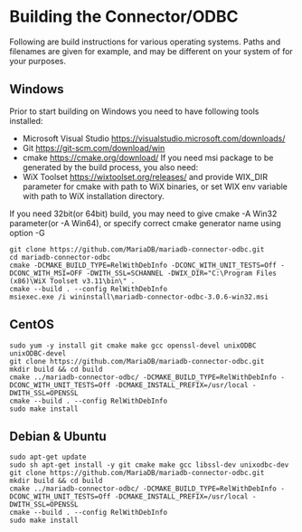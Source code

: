 # Building the Connector/ODBC

Following are build instructions for various operating systems. Paths and filenames are given for example, and may be different on your
system of for your purposes.

## Windows

Prior to start building on Windows you need to have following tools installed:
- Microsoft Visual Studio https://visualstudio.microsoft.com/downloads/
- Git https://git-scm.com/download/win
- cmake https://cmake.org/download/
If you need msi package to be generated by the build process, you also need:
- WiX Toolset https://wixtoolset.org/releases/
and provide WIX_DIR parameter for cmake with path to WiX binaries, or set WIX env variable with path to WiX installation directory.

If you need 32bit(or 64bit) build, you may need to give cmake -A Win32 parameter(or -A Win64), or specify correct cmake generator name using option -G

```
git clone https://github.com/MariaDB/mariadb-connector-odbc.git
cd mariadb-connector-odbc
cmake -DCMAKE_BUILD_TYPE=RelWithDebInfo -DCONC_WITH_UNIT_TESTS=Off -DCONC_WITH_MSI=OFF -DWITH_SSL=SCHANNEL -DWIX_DIR="C:\Program Files (x86)\WiX Toolset v3.11\bin\" .
cmake --build . --config RelWithDebInfo
msiexec.exe /i wininstall\mariadb-connector-odbc-3.0.6-win32.msi
```

## CentOS

```
sudo yum -y install git cmake make gcc openssl-devel unixODBC unixODBC-devel
git clone https://github.com/MariaDB/mariadb-connector-odbc.git
mkdir build && cd build
cmake ../mariadb-connector-odbc/ -DCMAKE_BUILD_TYPE=RelWithDebInfo -DCONC_WITH_UNIT_TESTS=Off -DCMAKE_INSTALL_PREFIX=/usr/local -DWITH_SSL=OPENSSL
cmake --build . --config RelWithDebInfo
sudo make install
```

## Debian & Ubuntu

```
sudo apt-get update
sudo sh apt-get install -y git cmake make gcc libssl-dev unixodbc-dev
git clone https://github.com/MariaDB/mariadb-connector-odbc.git
mkdir build && cd build
cmake ../mariadb-connector-odbc/ -DCMAKE_BUILD_TYPE=RelWithDebInfo -DCONC_WITH_UNIT_TESTS=Off -DCMAKE_INSTALL_PREFIX=/usr/local -DWITH_SSL=OPENSSL
cmake --build . --config RelWithDebInfo
sudo make install
```
